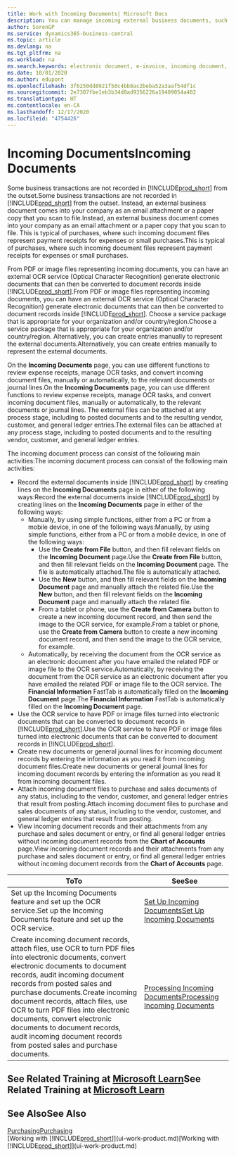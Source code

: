 ```yaml
---
title: Work with Incoming Documents| Microsoft Docs
description: You can manage incoming external business documents, such as payment receipts or PDFs, manage OCR tasks, and convert files to electronic documents and records.
author: SorenGP
ms.service: dynamics365-business-central
ms.topic: article
ms.devlang: na
ms.tgt_pltfrm: na
ms.workload: na
ms.search.keywords: electronic document, e-invoice, incoming document, OCR, ecommerce, document exchange, import invoice
ms.date: 10/01/2020
ms.author: edupont
ms.openlocfilehash: 3f6250dd8921f50c4bb8ac2beba52a3aaf54df1c
ms.sourcegitcommit: 2e7307fbe1eb3b34d0ad9356226a19409054a402
ms.translationtype: HT
ms.contentlocale: en-CA
ms.lasthandoff: 12/17/2020
ms.locfileid: "4754426"
---
```

# <a name="incoming-documents"></a><span data-ttu-id="3aee9-103">Incoming Documents</span><span class="sxs-lookup"><span data-stu-id="3aee9-103">Incoming Documents</span></span>

<span data-ttu-id="3aee9-104">Some business transactions are not recorded in [!INCLUDE[prod_short](includes/prod_short.md)] from the outset.</span><span class="sxs-lookup"><span data-stu-id="3aee9-104">Some business transactions are not recorded in [!INCLUDE[prod_short](includes/prod_short.md)] from the outset.</span></span> <span data-ttu-id="3aee9-105">Instead, an external business document comes into your company as an email attachment or a paper copy that you scan to file.</span><span class="sxs-lookup"><span data-stu-id="3aee9-105">Instead, an external business document comes into your company as an email attachment or a paper copy that you scan to file.</span></span> <span data-ttu-id="3aee9-106">This is typical of purchases, where such incoming document files represent payment receipts for expenses or small purchases.</span><span class="sxs-lookup"><span data-stu-id="3aee9-106">This is typical of purchases, where such incoming document files represent payment receipts for expenses or small purchases.</span></span>

<span data-ttu-id="3aee9-107">From PDF or image files representing incoming documents, you can have an external OCR service (Optical Character Recognition) generate electronic documents that can then be converted to document records inside [!INCLUDE[prod_short](includes/prod_short.md)].</span><span class="sxs-lookup"><span data-stu-id="3aee9-107">From PDF or image files representing incoming documents, you can have an external OCR service (Optical Character Recognition) generate electronic documents that can then be converted to document records inside [!INCLUDE[prod_short](includes/prod_short.md)].</span></span> <span data-ttu-id="3aee9-108">Choose a service package that is appropriate for your organization and/or country/region.</span><span class="sxs-lookup"><span data-stu-id="3aee9-108">Choose a service package that is appropriate for your organization and/or country/region.</span></span> <span data-ttu-id="3aee9-109">Alternatively, you can create entries manually to represent the external documents.</span><span class="sxs-lookup"><span data-stu-id="3aee9-109">Alternatively, you can create entries manually to represent the external documents.</span></span>  

<span data-ttu-id="3aee9-110">On the **Incoming Documents** page, you can use different functions to review expense receipts, manage OCR tasks, and convert incoming document files, manually or automatically, to the relevant documents or journal lines.</span><span class="sxs-lookup"><span data-stu-id="3aee9-110">On the **Incoming Documents** page, you can use different functions to review expense receipts, manage OCR tasks, and convert incoming document files, manually or automatically, to the relevant documents or journal lines.</span></span> <span data-ttu-id="3aee9-111">The external files can be attached at any process stage, including to posted documents and to the resulting vendor, customer, and general ledger entries.</span><span class="sxs-lookup"><span data-stu-id="3aee9-111">The external files can be attached at any process stage, including to posted documents and to the resulting vendor, customer, and general ledger entries.</span></span>

<span data-ttu-id="3aee9-112">The incoming document process can consist of the following main activities:</span><span class="sxs-lookup"><span data-stu-id="3aee9-112">The incoming document process can consist of the following main activities:</span></span>

* <span data-ttu-id="3aee9-113">Record the external documents inside [!INCLUDE[prod_short](includes/prod_short.md)] by creating lines on the **Incoming Documents** page in either of the following ways:</span><span class="sxs-lookup"><span data-stu-id="3aee9-113">Record the external documents inside [!INCLUDE[prod_short](includes/prod_short.md)] by creating lines on the **Incoming Documents** page in either of the following ways:</span></span>
  * <span data-ttu-id="3aee9-114">Manually, by using simple functions, either from a PC or from a mobile device, in one of the following ways:</span><span class="sxs-lookup"><span data-stu-id="3aee9-114">Manually, by using simple functions, either from a PC or from a mobile device, in one of the following ways:</span></span>
    * <span data-ttu-id="3aee9-115">Use the **Create from File** button, and then fill relevant fields on the **Incoming Document** page.</span><span class="sxs-lookup"><span data-stu-id="3aee9-115">Use the **Create from File** button, and then fill relevant fields on the **Incoming Document** page.</span></span> <span data-ttu-id="3aee9-116">The file is automatically attached.</span><span class="sxs-lookup"><span data-stu-id="3aee9-116">The file is automatically attached.</span></span>  
    * <span data-ttu-id="3aee9-117">Use the **New** button, and then fill relevant fields on the **Incoming Document** page and manually attach the related file.</span><span class="sxs-lookup"><span data-stu-id="3aee9-117">Use the **New** button, and then fill relevant fields on the **Incoming Document** page and manually attach the related file.</span></span>
    * <span data-ttu-id="3aee9-118">From a tablet or phone, use the **Create from Camera** button to create a new incoming document record, and then send the image to the OCR service, for example.</span><span class="sxs-lookup"><span data-stu-id="3aee9-118">From a tablet or phone, use the **Create from Camera** button to create a new incoming document record, and then send the image to the OCR service, for example.</span></span>
  * <span data-ttu-id="3aee9-119">Automatically, by receiving the document from the OCR service as an electronic document after you have emailed the related PDF or image file to the OCR service.</span><span class="sxs-lookup"><span data-stu-id="3aee9-119">Automatically, by receiving the document from the OCR service as an electronic document after you have emailed the related PDF or image file to the OCR service.</span></span> <span data-ttu-id="3aee9-120">The **Financial Information** FastTab is automatically filled on the **Incoming Document** page.</span><span class="sxs-lookup"><span data-stu-id="3aee9-120">The **Financial Information** FastTab is automatically filled on the **Incoming Document** page.</span></span>
* <span data-ttu-id="3aee9-121">Use the OCR service to have PDF or image files turned into electronic documents that can be converted to document records in [!INCLUDE[prod_short](includes/prod_short.md)].</span><span class="sxs-lookup"><span data-stu-id="3aee9-121">Use the OCR service to have PDF or image files turned into electronic documents that can be converted to document records in [!INCLUDE[prod_short](includes/prod_short.md)].</span></span>
* <span data-ttu-id="3aee9-122">Create new documents or general journal lines for incoming document records by entering the information as you read it from incoming document files.</span><span class="sxs-lookup"><span data-stu-id="3aee9-122">Create new documents or general journal lines for incoming document records by entering the information as you read it from incoming document files.</span></span>
* <span data-ttu-id="3aee9-123">Attach incoming document files to purchase and sales documents of any status, including to the vendor, customer, and general ledger entries that result from posting.</span><span class="sxs-lookup"><span data-stu-id="3aee9-123">Attach incoming document files to purchase and sales documents of any status, including to the vendor, customer, and general ledger entries that result from posting.</span></span>
* <span data-ttu-id="3aee9-124">View incoming document records and their attachments from any purchase and sales document or entry, or find all general ledger entries without incoming document records from the **Chart of Accounts** page.</span><span class="sxs-lookup"><span data-stu-id="3aee9-124">View incoming document records and their attachments from any purchase and sales document or entry, or find all general ledger entries without incoming document records from the **Chart of Accounts** page.</span></span>

| <span data-ttu-id="3aee9-125">To</span><span class="sxs-lookup"><span data-stu-id="3aee9-125">To</span></span> | <span data-ttu-id="3aee9-126">See</span><span class="sxs-lookup"><span data-stu-id="3aee9-126">See</span></span> |
| --- | --- |
| <span data-ttu-id="3aee9-127">Set up the Incoming Documents feature and set up the OCR service.</span><span class="sxs-lookup"><span data-stu-id="3aee9-127">Set up the Incoming Documents feature and set up the OCR service.</span></span> |[<span data-ttu-id="3aee9-128">Set Up Incoming Documents</span><span class="sxs-lookup"><span data-stu-id="3aee9-128">Set Up Incoming Documents</span></span>](across-how-setup-income-documents.md) |
| <span data-ttu-id="3aee9-129">Create incoming document records, attach files, use OCR to turn PDF files into electronic documents, convert electronic documents to document records, audit incoming document records from posted sales and purchase documents.</span><span class="sxs-lookup"><span data-stu-id="3aee9-129">Create incoming document records, attach files, use OCR to turn PDF files into electronic documents, convert electronic documents to document records, audit incoming document records from posted sales and purchase documents.</span></span> |[<span data-ttu-id="3aee9-130">Processing Incoming Documents</span><span class="sxs-lookup"><span data-stu-id="3aee9-130">Processing Incoming Documents</span></span>](across-process-income-documents.md) |

## <a name="see-related-training-at-microsoft-learn"></a><span data-ttu-id="3aee9-131">See Related Training at [Microsoft Learn](/learn/modules/incoming-documents-dynamics-365-business-central/index)</span><span class="sxs-lookup"><span data-stu-id="3aee9-131">See Related Training at [Microsoft Learn](/learn/modules/incoming-documents-dynamics-365-business-central/index)</span></span>

## <a name="see-also"></a><span data-ttu-id="3aee9-132">See Also</span><span class="sxs-lookup"><span data-stu-id="3aee9-132">See Also</span></span>

[<span data-ttu-id="3aee9-133">Purchasing</span><span class="sxs-lookup"><span data-stu-id="3aee9-133">Purchasing</span></span>](purchasing-manage-purchasing.md)  
<span data-ttu-id="3aee9-134">[Working with [!INCLUDE[prod_short](includes/prod_short.md)]](ui-work-product.md)</span><span class="sxs-lookup"><span data-stu-id="3aee9-134">[Working with [!INCLUDE[prod_short](includes/prod_short.md)]](ui-work-product.md)</span></span>  
